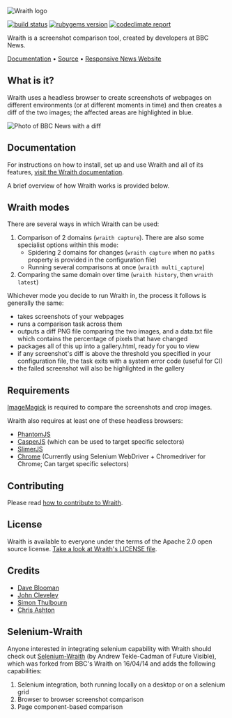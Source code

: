 ![Wraith logo](https://raw.githubusercontent.com/BBC-News/wraith/master/assets/wraith-logo.png)

[![build status](https://secure.travis-ci.org/BBC-News/wraith.png?branch=master)](http://travis-ci.org/BBC-News/wraith)
[![rubygems version](https://img.shields.io/gem/v/wraith.svg)](https://rubygems.org/gems/wraith)
[![codeclimate report](https://codeclimate.com/github/BBC-News/wraith.png)](https://codeclimate.com/github/BBC-News/wraith)

Wraith is a screenshot comparison tool, created by developers at BBC News.

[Documentation](http://bbc-news.github.io/wraith/) • [Source](http://github.com/bbc-news/wraith) • [Responsive News Website](http://responsivenews.co.uk)

## What is it?

Wraith uses a headless browser to create screenshots of webpages on different environments (or at different moments in time) and then creates a diff of the two images; the affected areas are highlighted in blue.

![Photo of BBC News with a diff](http://bbc-news.github.io/wraith/img/wraith.png)

## Documentation

For instructions on how to install, set up and use Wraith and all of its features, [visit the Wraith documentation](http://bbc-news.github.io/wraith/index.html).

A brief overview of how Wraith works is provided below.

## Wraith modes

There are several ways in which Wraith can be used:

1. Comparison of 2 domains (`wraith capture`). There are also some specialist options within this mode:
    * Spidering 2 domains for changes (`wraith capture` when no `paths` property is provided in the configuration file)
    * Running several comparisons at once (`wraith multi_capture`)
2. Comparing the same domain over time (`wraith history`, then `wraith latest`)

Whichever mode you decide to run Wraith in, the process it follows is generally the same:

* takes screenshots of your webpages
* runs a comparison task across them
* outputs a diff PNG file comparing the two images, and a data.txt file which contains the percentage of pixels that have changed
* packages all of this up into a gallery.html, ready for you to view
* if any screenshot's diff is above the threshold you specified in your configuration file, the task exits with a system error code (useful for CI)
* the failed screenshot will also be highlighted in the gallery

## Requirements

[ImageMagick](http://www.imagemagick.org/) is required to compare the screenshots and crop images.

Wraith also requires at least one of these headless browsers:

* [PhantomJS](http://phantomjs.org)
* [CasperJS](http://casperjs.org/) (which can be used to target specific selectors)
* [SlimerJS](http://slimerjs.org)
* [Chrome](https://askubuntu.com/questions/510056/how-to-install-google-chrome/510063) (Currently using Selenium WebDriver + Chromedriver for Chrome; Can target specific selectors)

## Contributing

Please read [how to contribute to Wraith](https://github.com/BBC-News/wraith/blob/master/.github/CONTRIBUTING.md).

## License

Wraith is available to everyone under the terms of the Apache 2.0 open source license. [Take a look at Wraith's LICENSE file](https://github.com/BBC-News/wraith/blob/master/LICENSE).

## Credits

 * [Dave Blooman](https://twitter.com/dblooman)
 * [John Cleveley](https://twitter.com/jcleveley)
 * [Simon Thulbourn](https://twitter.com/sthulb)
 * [Chris Ashton](https://twitter.com/chrisbashton)

## Selenium-Wraith

Anyone interested in integrating selenium capability with Wraith should check out [Selenium-Wraith](https://github.com/andrewccadman/wraith-selenium) (by Andrew Tekle-Cadman of Future Visible), which was forked from BBC's Wraith on 16/04/14 and adds the following capabilities:

1. Selenium integration, both running locally on a desktop or on a selenium grid
2. Browser to browser screenshot comparison
3. Page component-based comparison
